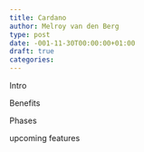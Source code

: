 ```yaml
---
title: Cardano
author: Melroy van den Berg
type: post
date: -001-11-30T00:00:00+01:00
draft: true
categories:
---
```


Intro

Benefits

Phases

upcoming features
